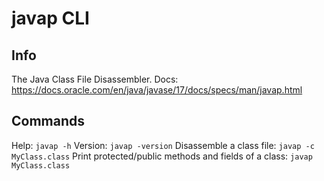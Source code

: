 # javap CLI

## Info
The Java Class File Disassembler.
Docs: https://docs.oracle.com/en/java/javase/17/docs/specs/man/javap.html

## Commands
Help: `javap -h`
Version: `javap -version`
Disassemble a class file: `javap -c MyClass.class`
Print protected/public methods and fields of a class:  `javap MyClass.class`
